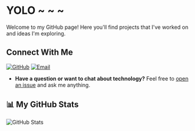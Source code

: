 # YOLO ~ ~ ~

Welcome to my GitHub page! Here you'll find projects that I've worked on and ideas I'm exploring.

## Connect With Me
[![GitHub](https://img.shields.io/badge/GitHub-LamarckLab-black?style=flat-square&logo=github)](https://github.com/LamarckLab)
[![Email](https://img.shields.io/badge/Email-1314charlie@gmail.com-red?style=flat-square&logo=gmail)](mailto:1314charlie@gmail.com)

- **Have a question or want to chat about technology?** Feel free to [open an issue](https://github.com/LamarckLab/LamarckLab/issues) and ask me anything.

## 📊 My GitHub Stats
![GitHub Stats](https://github-readme-stats.vercel.app/api?username=LamarckLab&show_icons=true&theme=dark)
